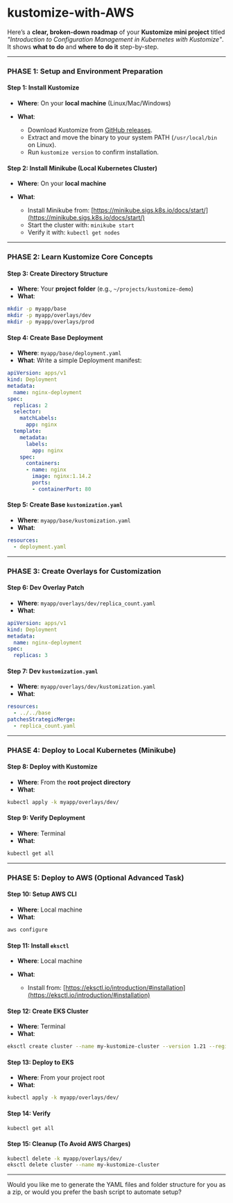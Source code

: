 # kustomize-with-AWS
Here’s a **clear, broken-down roadmap** of your **Kustomize mini project** titled *"Introduction to Configuration Management in Kubernetes with Kustomize"*. It shows **what to do** and **where to do it** step-by-step.

---

### **PHASE 1: Setup and Environment Preparation**

#### **Step 1: Install Kustomize**

* **Where**: On your **local machine** (Linux/Mac/Windows)
* **What**:

  * Download Kustomize from [GitHub releases](https://github.com/kubernetes-sigs/kustomize/releases).
  * Extract and move the binary to your system PATH (`/usr/local/bin` on Linux).
  * Run `kustomize version` to confirm installation.

#### **Step 2: Install Minikube (Local Kubernetes Cluster)**

* **Where**: On your **local machine**
* **What**:

  * Install Minikube from: [https://minikube.sigs.k8s.io/docs/start/](https://minikube.sigs.k8s.io/docs/start/)
  * Start the cluster with: `minikube start`
  * Verify it with: `kubectl get nodes`

---

### **PHASE 2: Learn Kustomize Core Concepts**

#### **Step 3: Create Directory Structure**

* **Where**: Your **project folder** (e.g., `~/projects/kustomize-demo`)
* **What**:

```bash
mkdir -p myapp/base
mkdir -p myapp/overlays/dev
mkdir -p myapp/overlays/prod
```

#### **Step 4: Create Base Deployment**

* **Where**: `myapp/base/deployment.yaml`
* **What**: Write a simple Deployment manifest:

```yaml
apiVersion: apps/v1
kind: Deployment
metadata:
  name: nginx-deployment
spec:
  replicas: 2
  selector:
    matchLabels:
      app: nginx
  template:
    metadata:
      labels:
        app: nginx
    spec:
      containers:
      - name: nginx
        image: nginx:1.14.2
        ports:
        - containerPort: 80
```

#### **Step 5: Create Base `kustomization.yaml`**

* **Where**: `myapp/base/kustomization.yaml`
* **What**:

```yaml
resources:
  - deployment.yaml
```

---

### **PHASE 3: Create Overlays for Customization**

#### **Step 6: Dev Overlay Patch**

* **Where**: `myapp/overlays/dev/replica_count.yaml`
* **What**:

```yaml
apiVersion: apps/v1
kind: Deployment
metadata:
  name: nginx-deployment
spec:
  replicas: 3
```

#### **Step 7: Dev `kustomization.yaml`**

* **Where**: `myapp/overlays/dev/kustomization.yaml`
* **What**:

```yaml
resources:
  - ../../base
patchesStrategicMerge:
  - replica_count.yaml
```

---

### **PHASE 4: Deploy to Local Kubernetes (Minikube)**

#### **Step 8: Deploy with Kustomize**

* **Where**: From the **root project directory**
* **What**:

```bash
kubectl apply -k myapp/overlays/dev/
```

#### **Step 9: Verify Deployment**

* **Where**: Terminal
* **What**:

```bash
kubectl get all
```

---

### **PHASE 5: Deploy to AWS (Optional Advanced Task)**

#### **Step 10: Setup AWS CLI**

* **Where**: Local machine
* **What**:

```bash
aws configure
```

#### **Step 11: Install `eksctl`**

* **Where**: Local machine
* **What**:

  * Install from: [https://eksctl.io/introduction/#installation](https://eksctl.io/introduction/#installation)

#### **Step 12: Create EKS Cluster**

* **Where**: Terminal
* **What**:

```bash
eksctl create cluster --name my-kustomize-cluster --version 1.21 --region us-west-2 --nodegroup-name my-nodes --node-type t2.medium
```

#### **Step 13: Deploy to EKS**

* **Where**: From your project root
* **What**:

```bash
kubectl apply -k myapp/overlays/dev/
```

#### **Step 14: Verify**

```bash
kubectl get all
```

#### **Step 15: Cleanup (To Avoid AWS Charges)**

```bash
kubectl delete -k myapp/overlays/dev/
eksctl delete cluster --name my-kustomize-cluster
```

---

Would you like me to generate the YAML files and folder structure for you as a zip, or would you prefer the bash script to automate setup?
